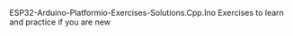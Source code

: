 ESP32-Arduino-Platformio-Exercises-Solutions.Cpp.Ino
Exercises to learn and practice if you are new 

